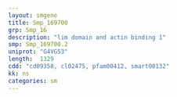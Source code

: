 ```yaml
---
layout: smgene
title: Smp_169700
grp: Smp_16
description: "lim domain and actin binding 1"
smp: Smp_169700.2
uniprot: "G4VG53"
length:  1329
cdd: "cd09358, cl02475, pfam00412, smart00132"
kk: ns
categories: sm
---
```

